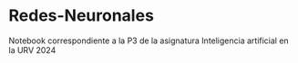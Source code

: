 # Redes-Neuronales
Notebook correspondiente a la P3 de la asignatura Inteligencia artificial en la URV 2024
